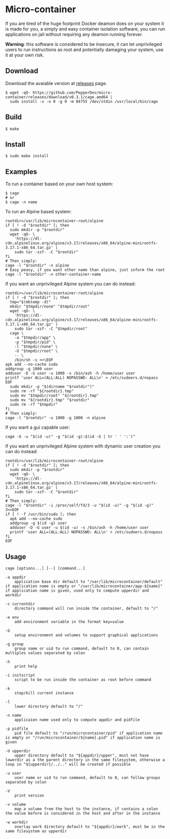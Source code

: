 # Micro-container
If you are tired of the huge footprint Docker deamon does on your system it is made for you, a simply and easy container isolation software, you can run applications on jail without requiring any deamon running forever.

**Warning**: this software is considered to be insecure, it can let unprivileged users to run instructions as root and potentially damaging your system, use it at your own risk.

## Download
Download the avaiable version at [releases](https://github.com/PepperDev/micro-container/releases) page.

    $ wget -qO- https://github.com/PepperDev/micro-container/releases/download/v0.3.1/cage.amd64 |
      sudo install -v -o 0 -g 0 -m 04755 /dev/stdin /usr/local/bin/cage

## Build
`$ make`

## Install
`$ sudo make install`

## Examples
To run a container based on your own host system:

    $ cage
    # or
    $ cage -n name

To run an Alpine based system:

    rootdir=/var/lib/microcontainer-root/alpine
    if [ ! -d "$rootdir" ]; then
      sudo mkdir -p "$rootdir"
      wget -qO- \
        'https://dl-cdn.alpinelinux.org/alpine/v3.17/releases/x86_64/alpine-minirootfs-3.17.1-x86_64.tar.gz' |
        sudo tar -xzf- -C "$rootdir"
    fi
    # Then simply:
    cage -l "$rootdir" -n alpine
    # Easy peasy, if you want other name than alpine, just inform the root
    cage -l "$rootdir" -n other-container-name

If you want an unprivileged Alpine system you can do instead:

    rootdir=/var/lib/microcontainer-root/alpine
    if [ ! -d "$rootdir" ]; then
      tmp="$(mktemp -d)"
      mkdir "$tmpdir/none" "$tmpdir/root"
      wget -qO- \
        'https://dl-cdn.alpinelinux.org/alpine/v3.17/releases/x86_64/alpine-minirootfs-3.17.1-x86_64.tar.gz' |
        sudo tar -xzf- -C "$tmpdir/root"
      cage \
        -a "$tmpdir/app" \
        -p "$tmpdir/pid" \
        -l "$tmpdir/none" \
        -U "$tmpdir/root" \
        -- \
        /bin/sh -s <<\EOF
    apk add --no-cache sudo
    addgroup -g 1000 user
    adduser -D -G user -u 1000 -s /bin/ash -h /home/user user
    printf 'user ALL=(ALL:ALL) NOPASSWD: ALL\n' > /etc/sudoers.d/nopass
    EOF
      sudo mkdir -p "$(dirname "$rootdir")"
      sudo rm -rf "${rootdir}.tmp"
      sudo mv "$tmpdir/root" "${rootdir}.tmp"
      sudo mv "${rootdir}.tmp" "$rootdir"
      sudo rm -rf "$tmpdir"
    fi
    # Then simply:
    cage -l "$rootdir" -u 1000 -g 1000 -n alpine

If you want a gui capable user:

    cage -G -u "$(id -u)" -g "$(id -g):$(id -G | tr ' ' ':')"

If you want an unprivileged Alpine system with dynamic user creation you can do instead:

    rootdir=/var/lib/microcontainer-root/alpine
    if [ ! -d "$rootdir" ]; then
      sudo mkdir -p "$rootdir"
      wget -qO- \
        'https://dl-cdn.alpinelinux.org/alpine/v3.17/releases/x86_64/alpine-minirootfs-3.17.1-x86_64.tar.gz' |
        sudo tar -xzf- -C "$rootdir"
    fi
    # Then simply:
    cage -l "$rootdir" -i /proc/self/fd/3 -u "$(id -u)" -g "$(id -g)" 3<<EOF
    if [ ! -f /usr/bin/sudo ]; then
      apk add --no-cache sudo
      addgroup -g $(id -g) user
      adduser -D -G user -u $(id -u) -s /bin/ash -h /home/user user
      printf 'user ALL=(ALL:ALL) NOPASSWD: ALL\n' > /etc/sudoers.d/nopass
    fi
    EOF

## Usage
    cage [options...] [--] [command...]

    -a appdir
        application base dir default to "/var/lib/microcontainer/default"
    if application name is empty or "/var/lib/microcontainer/app-${name}"
    if application name is given, used only to compute upperdir and workdir

    -c currentdir
        directory command will run inside the container, default to "/"

    -e env
        add environment variable in the format key=value

    -G
        setup environment and volumes to support graphical applications

    -g group
        group name or uid to run command, default to 0, can contain
    multiples values separated by colon

    -h
        print help

    -i initscript
        script to be run inside the container as root before command

    -k
        stop/kill current instance

    -l
        lower directory default to "/"

    -n name
        applicaion name used only to compute appdir and pidfile

    -p pidfile
        pid file default to "/run/microcontainer/pid" if application name
    is empty or "/run/microcontainer/${name}.pid" if application name is
    given

    -U upperdir
        upper directory default to "${appdir}/upper", must not have
    lowerdir as a the parent directory in the same filesystem, otherwise a
    loop in "${upperdir}/../.." will be created if possible

    -u user
        user name or uid to run command, default to 0, can follow groups
    separated by colon

    -V
        print version

    -v volume
        map a volume from the host to the instance, if contains a colon
    the value before is considered in the host and after in the instance

    -w workdir
        overlay work directory default to "${appdir}/work", must be in the
    same filesystem as upperdir

